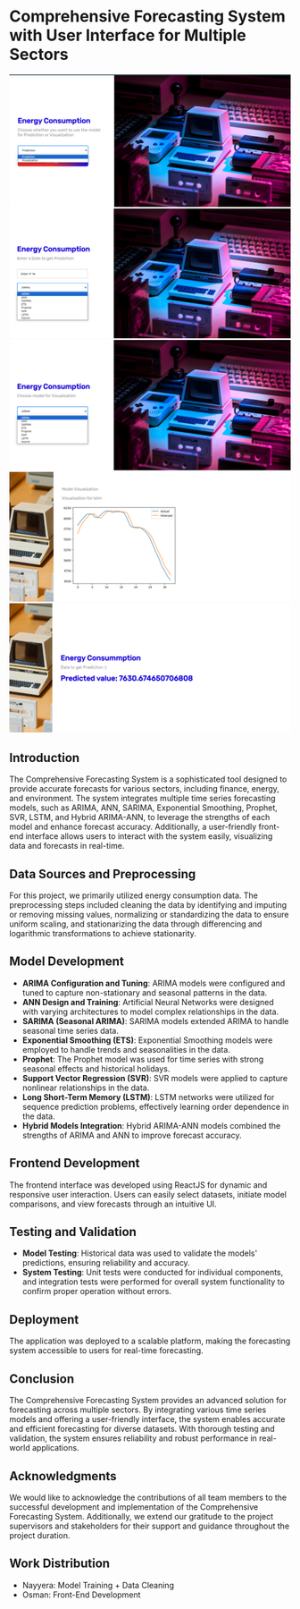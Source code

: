 # Comprehensive Forecasting System with User Interface for Multiple Sectors

![System Interface](Images/1.png)
![System Interface](Images/2.png)
![System Interface](Images/3.png)
![System Interface](Images/4.png)
![System Interface](Images/5.png)

## Introduction

The Comprehensive Forecasting System is a sophisticated tool designed to provide accurate forecasts for various sectors, including finance, energy, and environment. The system integrates multiple time series forecasting models, such as ARIMA, ANN, SARIMA, Exponential Smoothing, Prophet, SVR, LSTM, and Hybrid ARIMA-ANN, to leverage the strengths of each model and enhance forecast accuracy. Additionally, a user-friendly front-end interface allows users to interact with the system easily, visualizing data and forecasts in real-time.

## Data Sources and Preprocessing

For this project, we primarily utilized energy consumption data. The preprocessing steps included cleaning the data by identifying and imputing or removing missing values, normalizing or standardizing the data to ensure uniform scaling, and stationarizing the data through differencing and logarithmic transformations to achieve stationarity.

## Model Development

- **ARIMA Configuration and Tuning**: ARIMA models were configured and tuned to capture non-stationary and seasonal patterns in the data.
- **ANN Design and Training**: Artificial Neural Networks were designed with varying architectures to model complex relationships in the data.
- **SARIMA (Seasonal ARIMA)**: SARIMA models extended ARIMA to handle seasonal time series data.
- **Exponential Smoothing (ETS)**: Exponential Smoothing models were employed to handle trends and seasonalities in the data.
- **Prophet**: The Prophet model was used for time series with strong seasonal effects and historical holidays.
- **Support Vector Regression (SVR)**: SVR models were applied to capture nonlinear relationships in the data.
- **Long Short-Term Memory (LSTM)**: LSTM networks were utilized for sequence prediction problems, effectively learning order dependence in the data.
- **Hybrid Models Integration**: Hybrid ARIMA-ANN models combined the strengths of ARIMA and ANN to improve forecast accuracy.

## Frontend Development

The frontend interface was developed using ReactJS for dynamic and responsive user interaction. Users can easily select datasets, initiate model comparisons, and view forecasts through an intuitive UI.

## Testing and Validation

- **Model Testing**: Historical data was used to validate the models' predictions, ensuring reliability and accuracy.
- **System Testing**: Unit tests were conducted for individual components, and integration tests were performed for overall system functionality to confirm proper operation without errors.

## Deployment

The application was deployed to a scalable platform, making the forecasting system accessible to users for real-time forecasting.

## Conclusion

The Comprehensive Forecasting System provides an advanced solution for forecasting across multiple sectors. By integrating various time series models and offering a user-friendly interface, the system enables accurate and efficient forecasting for diverse datasets. With thorough testing and validation, the system ensures reliability and robust performance in real-world applications.


## Acknowledgments

We would like to acknowledge the contributions of all team members to the successful development and implementation of the Comprehensive Forecasting System. Additionally, we extend our gratitude to the project supervisors and stakeholders for their support and guidance throughout the project duration.

## Work Distribution

- Nayyera: Model Training + Data Cleaning
- Osman: Front-End Development

